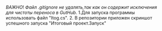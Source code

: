 *ВАЖНО*!
*Файл .gitignore не удалять,так как он содержит исключения для чистоты переноса в GutHub*.
1.Для запуска программы использовать файл "Itog.cs".
2. В репозитории приложен скриншот успешного запуска  "Итоговый проект.Запуск"

